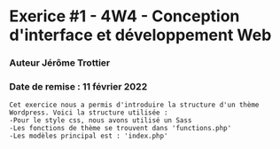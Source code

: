 # Exerice #1 - 4W4 - Conception d'interface et développement Web

### Auteur Jérôme Trottier

### Date de remise : 11 février 2022

```
Cet exercice nous a permis d'introduire la structure d'un thème Wordpress. Voici la structure utilisée :
-Pour le style css, nous avons utilisé un Sass
-Les fonctions de thème se trouvent dans 'functions.php'
-Les modèles principal est : 'index.php'
```
